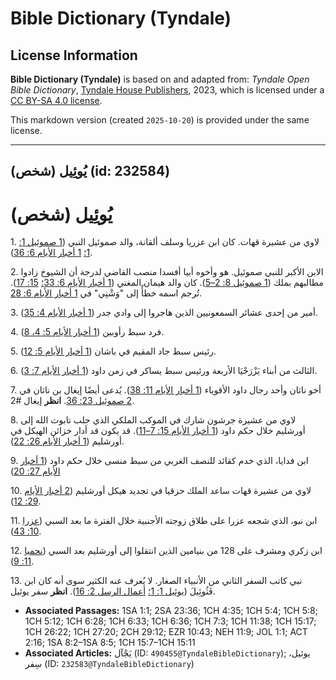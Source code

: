 # Bible Dictionary (Tyndale)

## License Information

**Bible Dictionary (Tyndale)** is based on and adapted from: _Tyndale Open Bible Dictionary_, [Tyndale House Publishers](https://tyndaleopenresources.com/), 2023, which is licensed under a [CC BY-SA 4.0 license](https://creativecommons.org/licenses/by-sa/4.0/legalcode.en).

This markdown version (created `2025-10-20`) is provided under the same license.



--------------------------------

## يُوئِيل (شخص) (id: 232584)

يُوئِيل (شخص)
=============

1\. لاوي من عشيرة قهات. كان ابن عزريا وسلف ألقانة، والد صموئيل النبي ([1 صموئيل 1: 1؛](https://ref.ly/1Sam1:1) [1 أخبار الأيام 6: 36](https://ref.ly/1Chr6:36)).

2\. الابن الأكبر للنبي صموئيل. هو وأخوه أبيا أفسدا منصب القاضي لدرجة أن الشيوخ زادوا مطالبهم بملك ([1 صموئيل 8: 2–5](https://ref.ly/1Sam8:2-1Sam8:5)). كان والد هيمان المغني ([1 أخبار الأيام 6: 33؛](https://ref.ly/1Chr6:33) [15: 17](https://ref.ly/1Chr15:7)). تُرجم اسمه خطأً إلى "وَشْنِي" في [1 أخبار الأيام 6: 28](https://ref.ly/1Chr6:33).

3\. أمير من إحدى عشائر السمعونيين الذين هاجروا إلى وادي جدر ([1 أخبار الأيام 4: 35](https://ref.ly/1Chr4:35)).

4\. فرد سبط رأوبين ([1 أخبار الأيام 5: 4، 8](https://ref.ly/1Chr5:4)).

5\. رئيس سبط جاد المقيم في باشان ([1 أخبار الأيام 5: 12](https://ref.ly/1Chr5:12)).

6\. الثالث من أبناء يَزْرَحْيَا الأربعة ورئيس سبط يساكر في زمن داود ([1 أخبار الأيام 7: 3](https://ref.ly/1Chr7:3)).

7\. أخو ناثان وأحد رجال داود الأقوياء ([1 أخبار الأيام 11: 38](https://ref.ly/1Chr11:38)). يُدعى أيضًا إيغال بن ناثان في [2 صموئيل 23: 36](https://ref.ly/2Sam23:36). **انظر** إيغال \#2.

8\. لاوي من عشيرة جرشون شارك في الموكب الملكي الذي جلب تابوت الله إلى أورشليم خلال حكم داود ([1 أخبار الأيام 15: 7–11](https://ref.ly/1Chr15:7-1Chr15:11)). قد يكون قد أدار خزائن الهيكل في أورشليم ([1 أخبار الأيام 26: 22](https://ref.ly/1Chr26:22)).

9\. ابن فدايا، الذي خدم كقائد للنصف الغربي من سبط منسى خلال حكم داود ([1 أخبار الأيام 27: 20](https://ref.ly/1Chr27:20))

10\. لاوي من عشيرة قهات ساعد الملك حزقيا في تجديد هيكل أورشليم ([2 أخبار الأيام 29: 12](https://ref.ly/2Chr29:12)).

11\. ابن نبو، الذي شجعه عزرا على طلاق زوجته الأجنبية خلال الفترة ما بعد السبي ([عزرا 10: 43](https://ref.ly/Ezra10:43)).

12\. ابن زكري ومشرف على 128 من بنيامين الذين انتقلوا إلى أورشليم بعد السبي ([نحميا 11: 9](https://ref.ly/Neh11:9)).

13\. نبي كاتب السفر الثاني من الأنبياء الصغار. لا يُعرف عنه الكثير سوى أنه كان ابن فَثُوئِيلَ ([يوئيل 1: 1؛](https://ref.ly/Joel1:1) [أعمال الرسل 2: 16](https://ref.ly/Acts2:16)). **انظر** سفر يوئيل.

* **Associated Passages:** 1SA 1:1; 2SA 23:36; 1CH 4:35; 1CH 5:4; 1CH 5:8; 1CH 5:12; 1CH 6:28; 1CH 6:33; 1CH 6:36; 1CH 7:3; 1CH 11:38; 1CH 15:17; 1CH 26:22; 1CH 27:20; 2CH 29:12; EZR 10:43; NEH 11:9; JOL 1:1; ACT 2:16; 1SA 8:2–1SA 8:5; 1CH 15:7–1CH 15:11
* **Associated Articles:** يَجْآل (ID: `490455@TyndaleBibleDictionary`); يوئيل، سِفر (ID: `232583@TyndaleBibleDictionary`)

